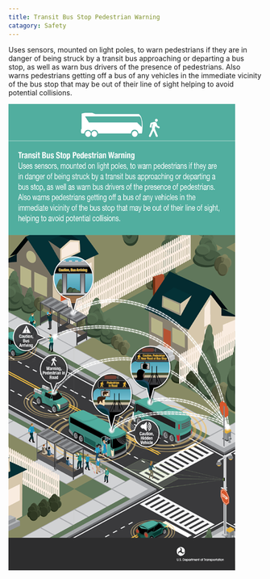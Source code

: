 ```yaml
---
title: Transit Bus Stop Pedestrian Warning
catagory: Safety
---
```


Uses sensors, mounted on light poles, to warn pedestrians if they are in danger of being struck by a transit bus approaching or departing a bus stop, as well as warn bus drivers of the presence of pedestrians. Also warns pedestrians getting off a bus of any vehicles in the immediate vicinity of the bus stop that may be out of their line of sight helping to avoid potential collisions.

![Transit Bus Stop Pedestrian Warning](../../assets/images/infographics//V2V_TransitBusStopPedestria.png)